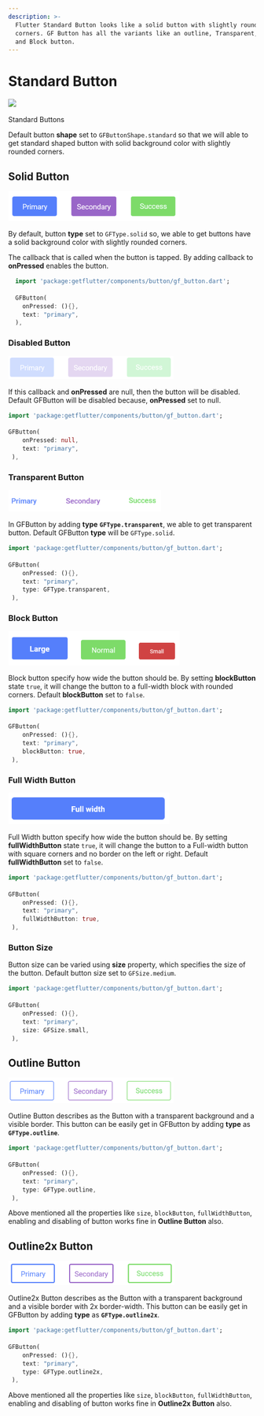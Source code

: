 ```yaml
---
description: >-
  Flutter Standard Button looks like a solid button with slightly rounded
  corners. GF Button has all the variants like an outline, Transparent, Disable,
  and Block button.
---
```


# Standard Button

![](https://ik.imagekit.io/ionicfirebaseapp/docs/buttons/tr:dpr-auto,tr:w-auto/Standard_buttons_-_solid_2x_lnCv20In0.png)

Standard Buttons

Default button **shape** set to `GFButtonShape.standard` so that we will able to get standard shaped button with solid background color with slightly rounded corners.

## Solid Button  

![](../.gitbook/assets/standard-solid-button.png)

By default, button **type** set to `GFType.solid` so, we able to get buttons have a solid background color with slightly rounded corners.

The callback that is called when the button is tapped. By adding callback to **onPressed** enables the button.

```dart
  import 'package:getflutter/components/button/gf_button.dart';
  
  GFButton(
    onPressed: (){},
    text: "primary",
  ),
```

### Disabled Button

![](../.gitbook/assets/standard-disabled-button.png)

If this callback and **onPressed** are null, then the button will be disabled. Default GFButton will be disabled because, **onPressed** set to null. 

```dart
import 'package:getflutter/components/button/gf_button.dart';

GFButton(
    onPressed: null,
    text: "primary",
 ),
```

### Transparent Button

![](../.gitbook/assets/stadard-transparent-button%20%281%29.png)

In GFButton by adding **type** **`GFType.transparent`**, we able to get transparent button. Default GFButton **type** will be `GFType.solid`. 

```dart
import 'package:getflutter/components/button/gf_button.dart';

GFButton(
    onPressed: (){},
    text: "primary",
    type: GFType.transparent,
 ),
```

### Block Button

![](../.gitbook/assets/standard-block-button.png)

Block button specify how wide the button should be. By setting **blockButton** state `true`, it will change the button to a full-width block with rounded corners. Default **blockButton** set to `false`.

```dart
import 'package:getflutter/components/button/gf_button.dart';

GFButton(
    onPressed: (){},
    text: "primary",
    blockButton: true,
 ),
```

### Full Width Button

![](../.gitbook/assets/standard-full-width-button%20%281%29.png)

Full Width button specify how wide the button should be. By setting **fullWidthButton** state `true`, it will change the button to a Full-width button with square corners and no border on the left or right. Default **fullWidthButton** set to `false`.

```dart
import 'package:getflutter/components/button/gf_button.dart';

GFButton(
    onPressed: (){},
    text: "primary",
    fullWidthButton: true,
 ),
```

### Button Size

Button size can be varied using **size** property, which specifies the size of the button. Default button size set to `GFSize.medium`.

```dart
import 'package:getflutter/components/button/gf_button.dart';

GFButton(
    onPressed: (){},
    text: "primary",
    size: GFSize.small,
 ),
```

## Outline Button

![](../.gitbook/assets/standard-outline-button.png)

Outline Button describes as the Button with a transparent background and a visible border. This button can be easily get in GFButton by adding **type** as **`GFType.outline`**. 

```dart
import 'package:getflutter/components/button/gf_button.dart';

GFButton(
    onPressed: (){},
    text: "primary",
    type: GFType.outline,
 ),
```

Above mentioned all the properties like `size`, `blockButton`, `fullWidthButton`, enabling and disabling of button works fine in **Outline Button** also.

## Outline2x Button

![](../.gitbook/assets/standard-outline-2x-button.png)

Outline2x Button describes as the Button with a transparent background and a visible border with 2x border-width. This button can be easily get in GFButton by adding **type** as **`GFType.outline2x`**. 

```dart
import 'package:getflutter/components/button/gf_button.dart';

GFButton(
    onPressed: (){},
    text: "primary",
    type: GFType.outline2x,
 ),
```

Above mentioned all the properties like `size`, `blockButton`, `fullWidthButton`, enabling and disabling of button works fine in **Outline2x Button** also.

